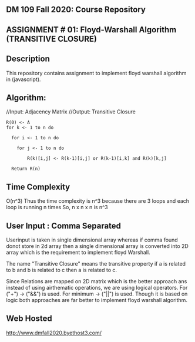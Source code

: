 ## DM 109 Fall 2020: Course Repository ##
## ASSIGNMENT # 01: Floyd-Warshall Algorithm (TRANSITIVE CLOSURE) ##

## Description ##
This repository contains assignment to implement floyd warshall algorithm in (javascript).

## Algorithm: ##
//Input: Adjacency Matrix
//Output: Transitive Closure

    R(0) <- A
    for k <- 1 to n do

      for i <- 1 to n do

        for j <- 1 to n do
  
            R(k)[i,j] <- R(k-1)[i,j] or R(k-1)[i,k] and R(k)[k,j]

      Return R(n)
 
## Time Complexity ##

O(n^3)
Thus the time complexity is n^3 because there are 3 loops and each loop is running n times So, n x n x n is n^3 

## User Input : Comma Separated ##
Userinput is taken in single dimensional array whereas if comma found donot store in 2d array then a single dimensional array is converted into 2D array which is the requirement to implement floyd Warshall.

The name "Transitive Closure"  means 
      the transitive property if a is related to b and b is related to c then a is related to c.
      
Since Relations are mapped on 2D matrix which is the better approach ans instead of using airthematic operations, we are using logical operators.
For ("+") -> ("&&") is used.
For minimum -> ("||") is used.
Though it is based on logic both approaches are far better to implement floyd warshall algorithm.


## Web Hosted ##
http://www.dmfall2020.byethost3.com/
